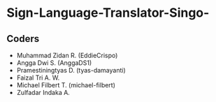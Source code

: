 # Sign-Language-Translator-Singo-

## Coders
- Muhammad Zidan R. (EddieCrispo)
- Angga Dwi S. (AnggaDS1)
- Pramestiningtyas D. (tyas-damayanti)
- Faizal Tri A. W.
- Michael Filbert T. (michael-filbert)
- Zulfadar Indaka A.
